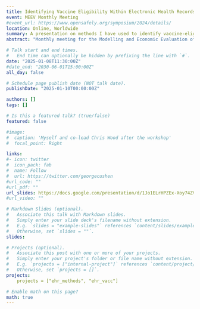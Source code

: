 ```yaml
---
title: Identifying Vaccine Eligibility Within Electronic Health Records
event: MEEV Monthly Meeting
#event_url: https://www.opensafely.org/symposium/2024/details/
location: Online, Worldwide
summary: A presentation on methods I have used to identify vaccine-eligible patients in EHRs
abstract: "Monthly meeting for the Modelling and Economic Evaluation of Vaccines (MEEV) research theme in the Centre for Mathematical Modelling of Infectious Diseases (CMMID)"

# Talk start and end times.
#   End time can optionally be hidden by prefixing the line with `#`.
date: "2025-01-08T11:30:00Z"
#date_end: "2030-06-01T15:00:00Z"
all_day: false

# Schedule page publish date (NOT talk date).
publishDate: "2025-01-10T00:00:00Z"

authors: []
tags: []

# Is this a featured talk? (true/false)
featured: false

#image:
#  caption: 'Myself and co-lead Chris Wood after the workshop'
#  focal_point: Right

links:
#- icon: twitter
#  icon_pack: fab
#  name: Follow
#  url: https://twitter.com/georgecushen
#url_code: ""
#url_pdf: ""
url_slides: https://docs.google.com/presentation/d/1Jo1ELrHPZEx-Xoy74ZVwx97NvHjudo2EbHV-_j3Pr80/edit?usp=sharing
#url_video: ""

# Markdown Slides (optional).
#   Associate this talk with Markdown slides.
#   Simply enter your slide deck's filename without extension.
#   E.g. `slides = "example-slides"` references `content/slides/example-slides.md`.
#   Otherwise, set `slides = ""`.
slides: 

# Projects (optional).
#   Associate this post with one or more of your projects.
#   Simply enter your project's folder or file name without extension.
#   E.g. `projects = ["internal-project"]` references `content/project/deep-learning/index.md`.
#   Otherwise, set `projects = []`.
projects:
    projects = ["ehr_methods", "ehr_vacc"]

# Enable math on this page?
math: true
---
```



